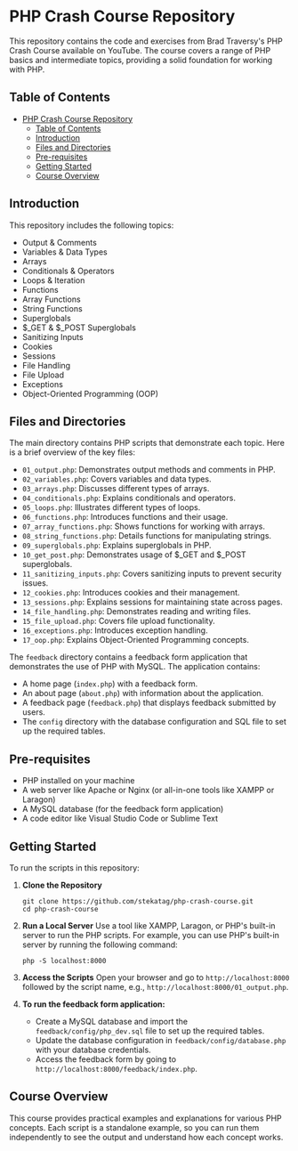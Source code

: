 # PHP Crash Course Repository

This repository contains the code and exercises from Brad Traversy's PHP Crash Course available on YouTube. The course covers a range of PHP basics and intermediate topics, providing a solid foundation for working with PHP.

## Table of Contents

- [PHP Crash Course Repository](#php-crash-course-repository)
  - [Table of Contents](#table-of-contents)
  - [Introduction](#introduction)
  - [Files and Directories](#files-and-directories)
  - [Pre-requisites](#pre-requisites)
  - [Getting Started](#getting-started)
  - [Course Overview](#course-overview)

## Introduction

This repository includes the following topics:

- Output & Comments
- Variables & Data Types
- Arrays
- Conditionals & Operators
- Loops & Iteration
- Functions
- Array Functions
- String Functions
- Superglobals
- $\_GET & $\_POST Superglobals
- Sanitizing Inputs
- Cookies
- Sessions
- File Handling
- File Upload
- Exceptions
- Object-Oriented Programming (OOP)

## Files and Directories

The main directory contains PHP scripts that demonstrate each topic. Here is a brief overview of the key files:

- `01_output.php`: Demonstrates output methods and comments in PHP.
- `02_variables.php`: Covers variables and data types.
- `03_arrays.php`: Discusses different types of arrays.
- `04_conditionals.php`: Explains conditionals and operators.
- `05_loops.php`: Illustrates different types of loops.
- `06_functions.php`: Introduces functions and their usage.
- `07_array_functions.php`: Shows functions for working with arrays.
- `08_string_functions.php`: Details functions for manipulating strings.
- `09_superglobals.php`: Explains superglobals in PHP.
- `10_get_post.php`: Demonstrates usage of $\_GET and $\_POST superglobals.
- `11_sanitizing_inputs.php`: Covers sanitizing inputs to prevent security issues.
- `12_cookies.php`: Introduces cookies and their management.
- `13_sessions.php`: Explains sessions for maintaining state across pages.
- `14_file_handling.php`: Demonstrates reading and writing files.
- `15_file_upload.php`: Covers file upload functionality.
- `16_exceptions.php`: Introduces exception handling.
- `17_oop.php`: Explains Object-Oriented Programming concepts.

The `feedback` directory contains a feedback form application that demonstrates the use of PHP with MySQL. The application contains:

- A home page (`index.php`) with a feedback form.
- An about page (`about.php`) with information about the application.
- A feedback page (`feedback.php`) that displays feedback submitted by users.
- The `config` directory with the database configuration and SQL file to set up the required tables.

## Pre-requisites

- PHP installed on your machine
- A web server like Apache or Nginx (or all-in-one tools like XAMPP or Laragon)
- A MySQL database (for the feedback form application)
- A code editor like Visual Studio Code or Sublime Text

## Getting Started

To run the scripts in this repository:

1. **Clone the Repository**

   ```
   git clone https://github.com/stekatag/php-crash-course.git
   cd php-crash-course
   ```

2. **Run a Local Server**
   Use a tool like XAMPP, Laragon, or PHP's built-in server to run the PHP scripts. For example, you can use PHP's built-in server by running the following command:

   ```
   php -S localhost:8000
   ```

3. **Access the Scripts**
   Open your browser and go to `http://localhost:8000` followed by the script name, e.g., `http://localhost:8000/01_output.php`.

4. **To run the feedback form application:**

   - Create a MySQL database and import the `feedback/config/php_dev.sql` file to set up the required tables.
   - Update the database configuration in `feedback/config/database.php` with your database credentials.
   - Access the feedback form by going to `http://localhost:8000/feedback/index.php`.

## Course Overview

This course provides practical examples and explanations for various PHP concepts. Each script is a standalone example, so you can run them independently to see the output and understand how each concept works.
